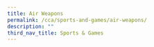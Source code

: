 ```yaml
---
title: Air Weapons
permalink: /cca/sports-and-games/air-weapons/
description: ""
third_nav_title: Sports & Games
---
```

